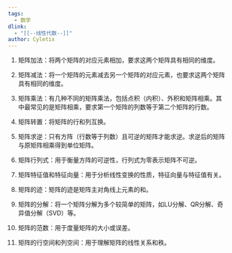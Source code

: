 ```yaml
---
tags: 
  - 数学
dlink:
  - "[[--线性代数--]]"
author: Cyletix
---
```

1. 矩阵加法：将两个矩阵的对应元素相加，要求这两个矩阵具有相同的维度。
    
2. 矩阵减法：将一个矩阵的元素减去另一个矩阵的对应元素，也要求这两个矩阵具有相同的维度。
    
3. 矩阵乘法：有几种不同的矩阵乘法，包括点积（内积）、外积和矩阵相乘。其中最常见的是矩阵相乘，要求第一个矩阵的列数等于第二个矩阵的行数。
    
4. 矩阵转置：将矩阵的行和列互换。
    
5. 矩阵求逆：只有方阵（行数等于列数）且可逆的矩阵才能求逆。求逆后的矩阵与原矩阵相乘得到单位矩阵。
    
6. 矩阵行列式：用于衡量方阵的可逆性，行列式为零表示矩阵不可逆。
    
7. 矩阵特征值和特征向量：用于分析线性变换的性质，特征向量与特征值有关。
    
8. 矩阵的迹：矩阵的迹是矩阵主对角线上元素的和。
    
9. 矩阵的分解：将一个矩阵分解为多个较简单的矩阵，如LU分解、QR分解、奇异值分解（SVD）等。
    
10. 矩阵的范数：用于度量矩阵的大小或误差。
    
11. 矩阵的行空间和列空间：用于理解矩阵的线性关系和秩。
